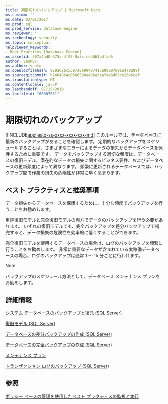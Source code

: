 ```yaml
---
title: 期限切れのバックアップ | Microsoft Docs
ms.custom: ''
ms.date: 03/01/2017
ms.prod: sql
ms.prod_service: database-engine
ms.reviewer: ''
ms.technology: security
ms.topic: conceptual
helpviewer_keywords:
- Best Practices [Database Engine]
ms.assetid: 307a4ad0-675a-4f97-9a3c-cedd61bdfae5
author: VanMSFT
ms.author: vanto
ms.openlocfilehash: 929262bc559730b99407415a9b907091a479289f
ms.sourcegitcommit: b2464064c0566590e486a3aafae6d67ce2645cef
ms.translationtype: HT
ms.contentlocale: ja-JP
ms.lasthandoff: 07/15/2019
ms.locfileid: "68087031"
---
```

# <a name="outdated-backup"></a>期限切れのバックアップ
[!INCLUDE[appliesto-ss-xxxx-xxxx-xxx-md](../../includes/appliesto-ss-xxxx-xxxx-xxx-md.md)]
  このルールでは、データベースに最新のバックアップがあることを確認します。 定期的なバックアップをスケジュールすることは、さまざまなエラーによるデータの損失からデータベースを保護するために重要です。 データをバックアップする適切な頻度は、データベースの復旧モデル、潜在的なデータの損失に関するビジネス要件、およびデータベースの更新頻度によって異なります。 頻繁に更新されるデータベースでは、バックアップ間で作業の損失の危険性が非常に早く高まります。  
  
## <a name="best-practices-recommendations"></a>ベスト プラクティスと推奨事項  
 データ損失からデータベースを保護するために、十分な頻度でバックアップを行うことをお勧めします。  
  
 単純復旧モデルと完全復旧モデルの両方でデータのバックアップを行う必要があります。 いずれの復旧モデルでも、完全バックアップを差分バックアップで補完すると、データ損失の危険性を効率的に低くすることができます。  
  
 完全復旧モデルを使用するデータベースの場合は、ログのバックアップを頻繁に行うことをお勧めします。 非常に重要なデータが含まれている実稼働データベースの場合、ログのバックアップは通常 1 ～ 15 分ごとに行われます。  
  
> [!NOTE]  
>  バックアップのスケジュール方法として、データベース メンテナンス プランをお勧めします。  
  
## <a name="for-more-information"></a>詳細情報  
 [システム データベースのバックアップと復元 &#40;SQL Server&#41;](../../relational-databases/backup-restore/back-up-and-restore-of-system-databases-sql-server.md)  
  
 [復旧モデル &#40;SQL Server&#41;](../../relational-databases/backup-restore/recovery-models-sql-server.md)  
  
 [データベースの差分バックアップの作成 &#40;SQL Server&#41;](../../relational-databases/backup-restore/create-a-differential-database-backup-sql-server.md)  
  
 [データベースの完全バックアップの作成 &#40;SQL Server&#41;](../../relational-databases/backup-restore/create-a-full-database-backup-sql-server.md)  
  
 [メンテナンス プラン](../../relational-databases/maintenance-plans/maintenance-plans.md)  
  
 [トランザクション ログのバックアップ &#40;SQL Server&#41;](../../relational-databases/backup-restore/transaction-log-backups-sql-server.md)  
  
## <a name="see-also"></a>参照  
 [ポリシー ベースの管理を使用したベスト プラクティスの監視と実行](../../relational-databases/policy-based-management/monitor-and-enforce-best-practices-by-using-policy-based-management.md)  
  
  

